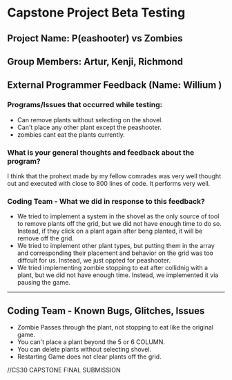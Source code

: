 # Capstone Project Beta Testing
## Project Name: P(eashooter) vs Zombies
## Group Members: Artur, Kenji, Richmond

## External Programmer Feedback (Name: Willium ) 
### Programs/Issues that occurred while testing:
- Can remove plants without selecting on the shovel.
- Can't place any other plant except the peashooter.
- zombies cant eat the plants currently.


### What is your general thoughts and feedback about the program?
I think that the prohext made by my fellow comrades was very well thought out and executed with close to 800 lines of code. It performs very well. 

### Coding Team - What we did in response to this feedback?
-  We tried to implement a system in the shovel as the only source of tool to remove plants off the grid, but we did not have enough time to do so. Instead, if they click on a plant again after beng planted, it will be remove off the grid. 
- We tried to implement other plant types, but putting them in the array and corresponding their placement and behavior on the grid was too diffcult for us. Instead, we just oppted for peashooter.
- We tried implementing zombie stopping to eat after collidnig with a plant, but we did not have enough time. Instead, we implemented it via pausing the game.

-------------------------------------
## Coding Team - Known Bugs, Glitches, Issues
- Zombie Passes through the plant, not stopping to eat like the original game.
- You can't place a plant beyond the 5 or 6 COLUMN.
- You can delete plants without selecting shovel.
- Restarting Game does not clear plants off the grid.

//CS30 CAPSTONE FINAL SUBMISSION
